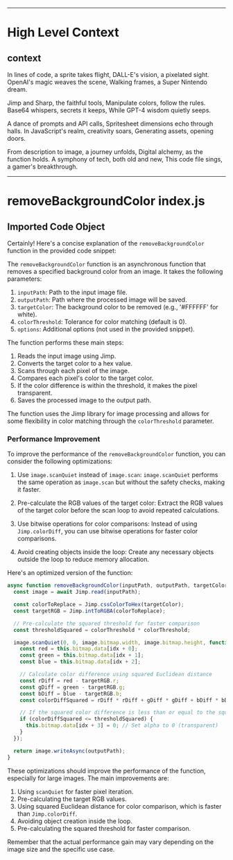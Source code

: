 

  ---
# High Level Context
## context
In lines of code, a sprite takes flight,
DALL-E's vision, a pixelated sight.
OpenAI's magic weaves the scene,
Walking frames, a Super Nintendo dream.

Jimp and Sharp, the faithful tools,
Manipulate colors, follow the rules.
Base64 whispers, secrets it keeps,
While GPT-4 wisdom quietly seeps.

A dance of prompts and API calls,
Spritesheet dimensions echo through halls.
In JavaScript's realm, creativity soars,
Generating assets, opening doors.

From description to image, a journey unfolds,
Digital alchemy, as the function holds.
A symphony of tech, both old and new,
This code file sings, a gamer's breakthrough.


---
# removeBackgroundColor index.js
## Imported Code Object
Certainly! Here's a concise explanation of the `removeBackgroundColor` function in the provided code snippet:

The `removeBackgroundColor` function is an asynchronous function that removes a specified background color from an image. It takes the following parameters:

1. `inputPath`: Path to the input image file.
2. `outputPath`: Path where the processed image will be saved.
3. `targetColor`: The background color to be removed (e.g., '#FFFFFF' for white).
4. `colorThreshold`: Tolerance for color matching (default is 0).
5. `options`: Additional options (not used in the provided snippet).

The function performs these main steps:

1. Reads the input image using Jimp.
2. Converts the target color to a hex value.
3. Scans through each pixel of the image.
4. Compares each pixel's color to the target color.
5. If the color difference is within the threshold, it makes the pixel transparent.
6. Saves the processed image to the output path.

The function uses the Jimp library for image processing and allows for some flexibility in color matching through the `colorThreshold` parameter.

### Performance Improvement

To improve the performance of the `removeBackgroundColor` function, you can consider the following optimizations:

1. Use `image.scanQuiet` instead of `image.scan`:
   `image.scanQuiet` performs the same operation as `image.scan` but without the safety checks, making it faster.

2. Pre-calculate the RGB values of the target color:
   Extract the RGB values of the target color before the scan loop to avoid repeated calculations.

3. Use bitwise operations for color comparisons:
   Instead of using `Jimp.colorDiff`, you can use bitwise operations for faster color comparisons.

4. Avoid creating objects inside the loop:
   Create any necessary objects outside the loop to reduce memory allocation.

Here's an optimized version of the function:

```javascript
async function removeBackgroundColor(inputPath, outputPath, targetColor, colorThreshold = 0, options = {}) {
  const image = await Jimp.read(inputPath);

  const colorToReplace = Jimp.cssColorToHex(targetColor);
  const targetRGB = Jimp.intToRGBA(colorToReplace);

  // Pre-calculate the squared threshold for faster comparison
  const thresholdSquared = colorThreshold * colorThreshold;

  image.scanQuiet(0, 0, image.bitmap.width, image.bitmap.height, function (x, y, idx) {
    const red = this.bitmap.data[idx + 0];
    const green = this.bitmap.data[idx + 1];
    const blue = this.bitmap.data[idx + 2];

    // Calculate color difference using squared Euclidean distance
    const rDiff = red - targetRGB.r;
    const gDiff = green - targetRGB.g;
    const bDiff = blue - targetRGB.b;
    const colorDiffSquared = rDiff * rDiff + gDiff * gDiff + bDiff * bDiff;

    // If the squared color difference is less than or equal to the squared threshold, make it transparent
    if (colorDiffSquared <= thresholdSquared) {
      this.bitmap.data[idx + 3] = 0; // Set alpha to 0 (transparent)
    }
  });

  return image.writeAsync(outputPath);
}
```

These optimizations should improve the performance of the function, especially for large images. The main improvements are:

1. Using `scanQuiet` for faster pixel iteration.
2. Pre-calculating the target RGB values.
3. Using squared Euclidean distance for color comparison, which is faster than `Jimp.colorDiff`.
4. Avoiding object creation inside the loop.
5. Pre-calculating the squared threshold for faster comparison.

Remember that the actual performance gain may vary depending on the image size and the specific use case.

  